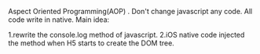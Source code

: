   Aspect Oriented Programming(AOP) .
  Don't change javascript any code. All code write in native.
  Main idea: 
 
  1.rewrite the console.log method of javascript.       2.iOS native code injected the method when H5 starts to create the DOM tree.


